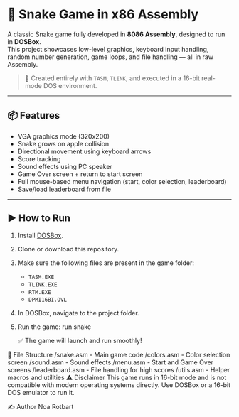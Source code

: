 # 🐍 Snake Game in x86 Assembly

A classic Snake game fully developed in **8086 Assembly**, designed to run in **DOSBox**.  
This project showcases low-level graphics, keyboard input handling, random number generation, game loops, and file handling — all in raw Assembly.

> 🔧 Created entirely with `TASM`, `TLINK`, and executed in a 16-bit real-mode DOS environment.

---

## 📦 Features

- VGA graphics mode (320x200)
- Snake grows on apple collision
- Directional movement using keyboard arrows
- Score tracking
- Sound effects using PC speaker
- Game Over screen + return to start screen
- Full mouse-based menu navigation (start, color selection, leaderboard)
- Save/load leaderboard from file

---

## ▶️ How to Run

1. Install [DOSBox](https://www.dosbox.com/).
2. Clone or download this repository.
3. Make sure the following files are present in the game folder:
   - `TASM.EXE`
   - `TLINK.EXE`
   - `RTM.EXE`
   - `DPMI16BI.OVL`
4. In DOSBox, navigate to the project folder.
5. Run the game:
   run snake

   ✅ The game will launch and run smoothly!


📁 File Structure
/snake.asm         - Main game code
/colors.asm        - Color selection screen
/sound.asm         - Sound effects
/menu.asm          - Start and Game Over screens
/leaderboard.asm   - File handling for high scores
/utils.asm         - Helper macros and utilities
⚠️ Disclaimer
This game runs in 16-bit mode and is not compatible with modern operating systems directly.
Use DOSBox or a 16-bit DOS emulator to run it.

✍️ Author
Noa Rotbart
